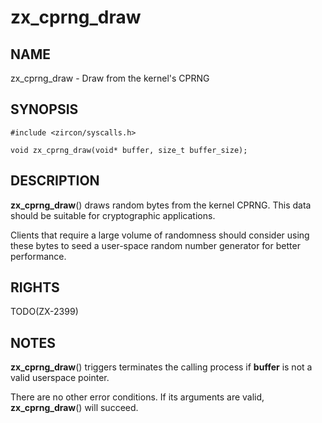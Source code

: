 # zx_cprng_draw

## NAME

zx_cprng_draw - Draw from the kernel's CPRNG

## SYNOPSIS

```
#include <zircon/syscalls.h>

void zx_cprng_draw(void* buffer, size_t buffer_size);
```

## DESCRIPTION

**zx_cprng_draw**() draws random bytes from the kernel CPRNG.  This data should
be suitable for cryptographic applications.

Clients that require a large volume of randomness should consider using these
bytes to seed a user-space random number generator for better performance.

## RIGHTS

TODO(ZX-2399)

## NOTES

**zx_cprng_draw**() triggers terminates the calling process if **buffer** is not
a valid userspace pointer.

There are no other error conditions.  If its arguments are valid,
**zx_cprng_draw**() will succeed.
